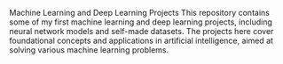 Machine Learning and Deep Learning Projects
This repository contains some of my first machine learning and deep learning projects, including neural network models and self-made datasets. The projects here cover foundational concepts and applications in artificial intelligence, aimed at solving various machine learning problems.
